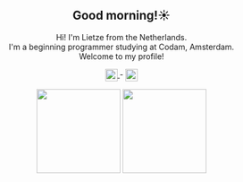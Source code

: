 <h2 align=center>
  Good morning!☀️
</h2>
<p align=center>
  Hi! I'm Lietze from the Netherlands.<br>
  I'm a beginning programmer studying at Codam, Amsterdam.<br>
  Welcome to my profile!
</p>

<p align="center">
    <a href="https://www.linkedin.com/in/lietze">
        <img align="center" width="22px" src="https://cdn.jsdelivr.net/npm/simple-icons@v3/icons/linkedin.svg" />
    </a> -
    <a href="https://www.instagram.com/lietze.225/">
        <img align="center" width="22px" src="https://cdn.jsdelivr.net/npm/simple-icons@v3/icons/instagram.svg" />
    </a>
<p align="center">
  <img height="150" src="https://github-readme-stats.vercel.app/api/top-langs/?username=ldideric&theme=gradient&hide_border=true&count_private=true&hide=swift&layout=compact" />
  <img height="150" src="https://github-readme-stats.vercel.app/api?username=ldideric&theme=gradient&hide_border=true&count_private=true&hide=issues&show_icons=false" />
</p>
